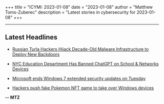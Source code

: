 +++
title = "ICYMI: 2023-01-08"
date = "2023-01-08"
author = "Matthew Toms-Zuberec"
description = "Latest stories in cybersecurity for 2023-01-08"
+++

---------------------------------------------------------------------------
## Latest Headlines
- [Russian Turla Hackers Hijack Decade-Old Malware Infrastructure to Deploy New Backdoors](https://thehackernews.com/2023/01/russian-turla-hackers-hijack-decade-old.html)

- [NYC Education Department Has Banned ChatGPT on School & Networks Devices](https://cybersecuritynews.com/banned-chatgpt/)

- [Microsoft ends Windows 7 extended security updates on Tuesday](https://www.bleepingcomputer.com/news/microsoft/microsoft-ends-windows-7-extended-security-updates-on-tuesday/)

- [Hackers push fake Pokemon NFT game to take over Windows devices](https://www.bleepingcomputer.com/news/security/hackers-push-fake-pokemon-nft-game-to-take-over-windows-devices/)

**-- MTZ**